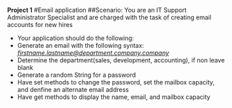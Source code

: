 **Project 1**
#Email application
##Scenario: You are an IT Support Administrator Specialist and are charged with the task of creating email accounts for new hires
* Your application should do the following:
* Generate an email with the following syntax: *firstname.lastname@department.company.company*
* Determine the department(sales, development, accounting), if non leave blank
* Generate a random String for a password
* Have set methods to change the password, set the mailbox capacity, and denfine an alternate email address
* Have get methods to display the name, email, and mailbox capacity